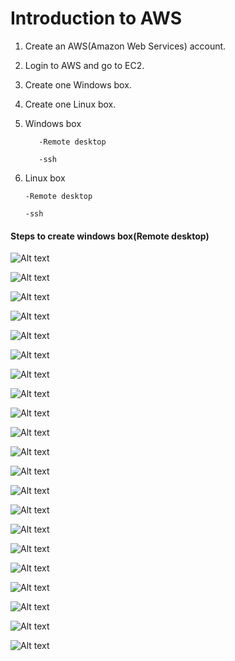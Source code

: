 # Introduction to AWS

1.	Create an AWS(Amazon Web Services) account.

2.	Login to AWS and go to EC2.

3.	Create one Windows box.

4.	Create one Linux box.

5.	Windows box
        
           -Remote desktop
        
           -ssh

6.	Linux box

	    -Remote desktop

	    -ssh

#### Steps to create windows box(Remote desktop)  

![Alt text](http://i58.tinypic.com/9izmdi.jpg)

![Alt text](http://i61.tinypic.com/mlr09j.png)

![Alt text](http://i57.tinypic.com/2i132fo.png)

![Alt text](http://i62.tinypic.com/5flv21.png)

![Alt text](http://i61.tinypic.com/zo6fdg.png)

![Alt text](http://i57.tinypic.com/152z0xs.png)

![Alt text](http://i61.tinypic.com/kb9gz6.png)

![Alt text](http://i58.tinypic.com/2qja8oh.png)

![Alt text](http://i58.tinypic.com/24mztih.png)

![Alt text](http://i58.tinypic.com/2nuncid.png)

![Alt text](http://i57.tinypic.com/23gy3ns.png)

![Alt text](http://i60.tinypic.com/dr6zpt.png)

![Alt text](http://i59.tinypic.com/6ghfud.png)

![Alt text](http://i61.tinypic.com/2dsolkw.png)

![Alt text](http://i58.tinypic.com/148hm6t.jpg)

![Alt text](http://i62.tinypic.com/96z6o0.jpg)

![Alt text](http://i57.tinypic.com/2gslslc.jpg)

![Alt text](http://i58.tinypic.com/2q19wkx.jpg)

![Alt text](http://i59.tinypic.com/123tqb6.jpg)

![Alt text](http://i61.tinypic.com/160ekph.jpg)

![Alt text](http://i59.tinypic.com/2djctbs.jpg)


